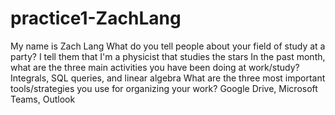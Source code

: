 # practice1-ZachLang
My name is Zach Lang
What do you tell people about your field of study at a party?
I tell them that I'm a physicist that studies the stars
In the past month, what are the three main activities you have been doing at work/study?
Integrals, SQL queries, and linear algebra
What are the three most important tools/strategies you use for organizing your work?
Google Drive, Microsoft Teams, Outlook
